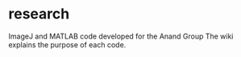 # research
ImageJ and MATLAB code developed for the Anand Group
The wiki explains the purpose of each code. 
